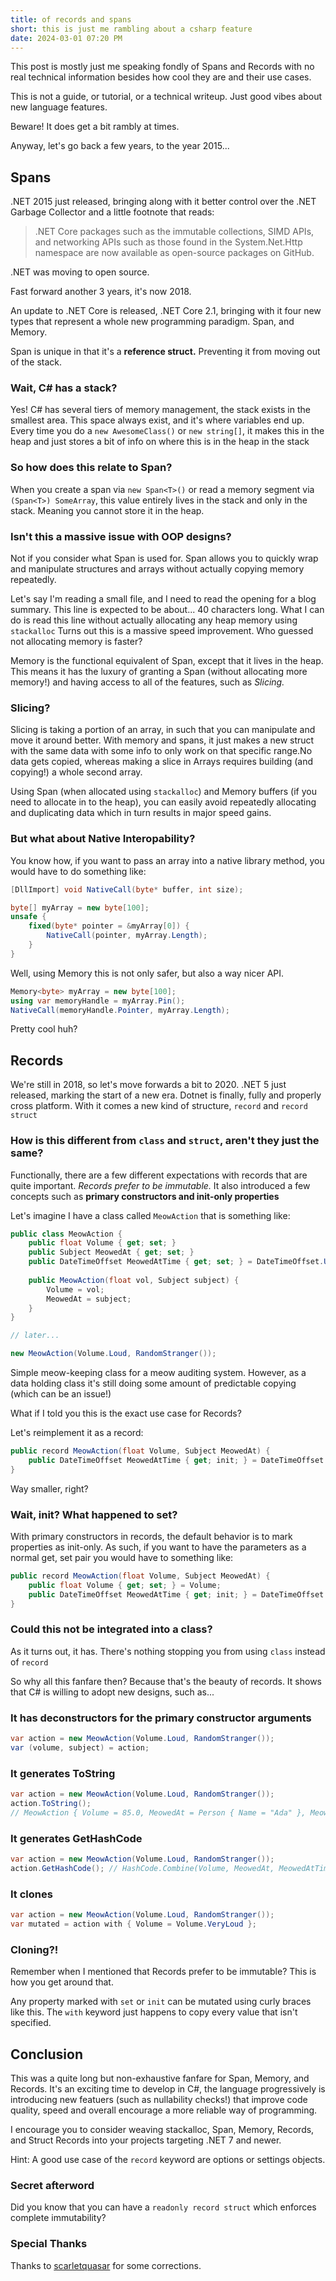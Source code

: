 ```yaml
---
title: of records and spans
short: this is just me rambling about a csharp feature
date: 2024-03-01 07:20 PM
---
```


This post is mostly just me speaking fondly of Spans and Records
with no real technical information besides how cool they are and their use cases.

This is not a guide, or tutorial, or a technical writeup.
Just good vibes about new language features.

Beware! It does get a bit rambly at times.

Anyway, let's go back a few years, to the year 2015...

## Spans

.NET 2015 just released, bringing along with it better control over the
.NET Garbage Collector and a little footnote that reads:

> .NET Core packages such as the immutable collections, SIMD APIs, and
> networking APIs such as those found in the System.Net.Http namespace
> are now available as open-source packages on GitHub.

.NET was moving to open source.

Fast forward another 3 years, it's now 2018.

An update to .NET Core is released, .NET Core 2.1, bringing with it four new
types that represent a whole new programming paradigm. Span, and Memory.

Span is unique in that it's a **reference struct.** Preventing it from moving
out of the stack.

### Wait, C# has a stack?

Yes! C# has several tiers of memory management, the stack exists in the smallest
area. This space always exist, and it's where variables end up.
Every time you do a `new AwesomeClass()` or `new string[]`, it makes this in
the heap and just stores a bit of info on where this is in the heap in the stack

### So how does this relate to Span?

When you create a span via `new Span<T>()` or read a memory segment via `(Span<T>) SomeArray`,
this value entirely lives in the stack and only in the stack. Meaning you cannot
store it in the heap.

### Isn't this a massive issue with OOP designs?

Not if you consider what Span is used for. Span allows you to quickly wrap and
manipulate structures and arrays without actually copying memory repeatedly.

Let's say I'm reading a small file, and I need to read the opening for a blog
summary. This line is expected to be about... 40 characters long. What I can do
is read this line without actually allocating any heap memory using `stackalloc`
Turns out this is a massive speed improvement. Who guessed not allocating memory
is faster?

Memory is the functional equivalent of Span, except that it lives in the heap.
This means it has the luxury of granting a Span (without allocating more
memory!) and having access to all of the features, such as _Slicing._

### Slicing?

Slicing is taking a portion of an array, in such that you can manipulate and
move it around better. With memory and spans, it just makes a new struct with
the same data with some info to only work on that specific range.No data gets
copied, whereas making a slice in Arrays requires building (and copying!) a
whole second array.

Using Span (when allocated using `stackalloc`) and Memory buffers (if you need
to allocate in to the heap), you can easily avoid repeatedly allocating and
duplicating data which in turn results in major speed gains.

### But what about Native Interopability?

You know how, if you want to pass an array into a native library method,
you would have to do something like:

```cs
[DllImport] void NativeCall(byte* buffer, int size);

byte[] myArray = new byte[100];
unsafe {
    fixed(byte* pointer = &myArray[0]) {
        NativeCall(pointer, myArray.Length);
    }
}
```

Well, using Memory this is not only safer, but also a way nicer API.

```cs
Memory<byte> myArray = new byte[100];
using var memoryHandle = myArray.Pin();
NativeCall(memoryHandle.Pointer, myArray.Length);
```

Pretty cool huh?

## Records

We're still in 2018, so let's move forwards a bit to 2020.
.NET 5 just released, marking the start of a new era.
Dotnet is finally, fully and properly cross platform.
With it comes a new kind of structure, `record` and `record struct`

### How is this different from `class` and `struct`, aren't they just the same?

Functionally, there are a few different expectations with records that are
quite important. _Records prefer to be immutable._
It also introduced a few concepts such as
**primary constructors and init-only properties**

Let's imagine I have a class called `MeowAction` that is something like:

```cs
public class MeowAction {
    public float Volume { get; set; }
    public Subject MeowedAt { get; set; }
    public DateTimeOffset MeowedAtTime { get; set; } = DateTimeOffset.UtcNow;
   
    public MeowAction(float vol, Subject subject) {
        Volume = vol;
        MeowedAt = subject;
    }
}

// later...

new MeowAction(Volume.Loud, RandomStranger());
```

Simple meow-keeping class for a meow auditing system. However, as a data holding class
it's still doing some amount of predictable copying (which can be an issue!)

What if I told you this is the exact use case for Records?

Let's reimplement it as a record:

```cs
public record MeowAction(float Volume, Subject MeowedAt) {
    public DateTimeOffset MeowedAtTime { get; init; } = DateTimeOffset.UtcNow;
}
```

Way smaller, right?

### Wait, init? What happened to set?

With primary constructors in records, the default behavior is to mark properties as init-only.
As such, if you want to have the parameters as a normal get, set pair you would have to
something like:

```cs
public record MeowAction(float Volume, Subject MeowedAt) {
    public float Volume { get; set; } = Volume;
    public DateTimeOffset MeowedAtTime { get; init; } = DateTimeOffset.UtcNow;
}
```

### Could this not be integrated into a class?

As it turns out, it has.
There's nothing stopping you from using `class` instead of `record`

So why all this fanfare then? Because that's the beauty of records.
It shows that C# is willing to adopt new designs, such as...

### It has deconstructors for the primary constructor arguments

```cs
var action = new MeowAction(Volume.Loud, RandomStranger());
var (volume, subject) = action;
```

### It generates ToString

```cs
var action = new MeowAction(Volume.Loud, RandomStranger());
action.ToString();
// MeowAction { Volume = 85.0, MeowedAt = Person { Name = "Ada" }, MeowedAtTime = 2165-06-02 }
```

### It generates GetHashCode

```cs
var action = new MeowAction(Volume.Loud, RandomStranger());
action.GetHashCode(); // HashCode.Combine(Volume, MeowedAt, MeowedAtTime);
```

### It clones

```cs
var action = new MeowAction(Volume.Loud, RandomStranger());
var mutated = action with { Volume = Volume.VeryLoud };
```

### Cloning?!

Remember when I mentioned that Records prefer to be immutable?
This is how you get around that.

Any property marked with `set` or `init` can be mutated using curly braces like this.
The `with` keyword just happens to copy every value that isn't specified.

## Conclusion

This was a quite long but non-exhaustive fanfare for Span, Memory, and Records.
It's an exciting time to develop in C#, the language progressively is introducing
new featuers (such as nullability checks!) that improve code quality, speed and
overall encourage a more reliable way of programming.

I encourage you to consider weaving stackalloc, Span, Memory, Records,
and Struct Records into your projects targeting .NET 7 and newer.

Hint: A good use case of the `record` keyword are options or settings objects.

### Secret afterword

Did you know that you can have a `readonly record struct` which enforces complete immutability?

### Special Thanks

Thanks to [scarletquasar](https://github.com/scarletquasar) for some corrections.
